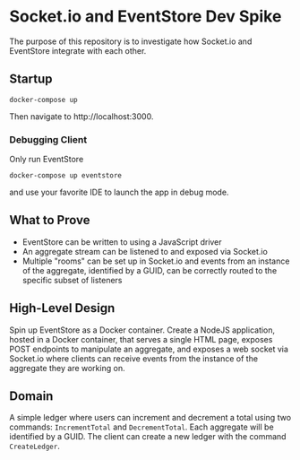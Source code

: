 # Socket.io and EventStore Dev Spike

The purpose of this repository is to investigate how Socket.io and EventStore integrate with each other.

## Startup

```
docker-compose up
```

Then navigate to http://localhost:3000.

### Debugging Client

Only run EventStore

```
docker-compose up eventstore
```

and use your favorite IDE to launch the app in debug mode.

## What to Prove

- EventStore can be written to using a JavaScript driver
- An aggregate stream can be listened to and exposed via Socket.io
- Multiple "rooms" can be set up in Socket.io and events from an instance of the aggregate, identified by a GUID, can be correctly routed to the specific subset of listeners

## High-Level Design

Spin up EventStore as a Docker container. Create a NodeJS application, hosted in a Docker container, that serves a single HTML page, exposes POST endpoints to manipulate an aggregate, and exposes a web socket via Socket.io where clients can receive events from the instance of the aggregate they are working on.

## Domain

A simple ledger where users can increment and decrement a total using two commands: `IncrementTotal` and `DecrementTotal`. Each aggregate will be identified by a GUID. The client can create a new ledger with the command `CreateLedger`.
